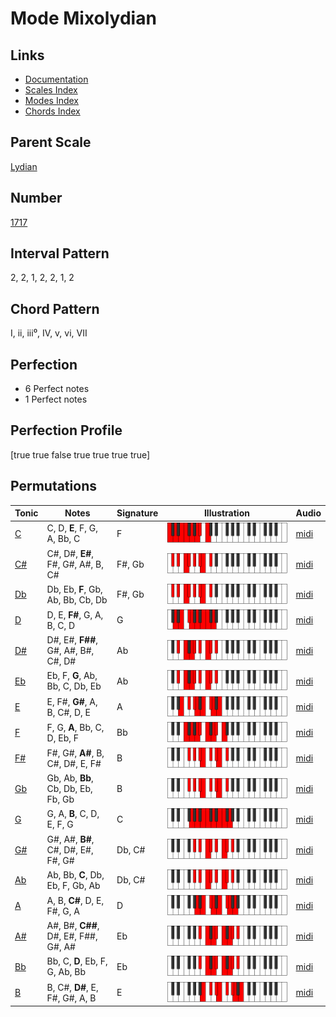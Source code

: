 # Mode Mixolydian

## Links

- [Documentation](README.md)
- [Scales Index](Scales.md)
- [Modes Index](Modes.md)
- [Chords Index](Chords.md)

## Parent Scale

[Lydian](ScaleLydian.md)

## Number

[1717](https://ianring.com/musictheory/scales/1717)

## Interval Pattern

2, 2, 1, 2, 2, 1, 2

## Chord Pattern

I, ii, iii⁰, IV, v, vi, VII

## Perfection

- 6 Perfect notes
- 1 Perfect notes

## Perfection Profile

[true true false true true true true]

## Permutations

| Tonic | Notes | Signature | Illustration | Audio |
|-------|-------|-----------|--------------|-------|
| [C](ModeCNaturalMixolydian.md) | C, D, **E**, F, G, A, Bb, C | F | ![CNaturalMixolydian](ModeCNaturalMixolydian.png) | [midi](https://github.com/edipermadi/music/blob/main/docs/ModeCNaturalMixolydian.mid?raw=true) |
| [C#](ModeCSharpMixolydian.md) | C#, D#, **E#**, F#, G#, A#, B, C# | F#, Gb | ![CSharpMixolydian](ModeCSharpMixolydian.png) | [midi](https://github.com/edipermadi/music/blob/main/docs/ModeCSharpMixolydian.mid?raw=true) |
| [Db](ModeDFlatMixolydian.md) | Db, Eb, **F**, Gb, Ab, Bb, Cb, Db | F#, Gb | ![DFlatMixolydian](ModeDFlatMixolydian.png) | [midi](https://github.com/edipermadi/music/blob/main/docs/ModeDFlatMixolydian.mid?raw=true) |
| [D](ModeDNaturalMixolydian.md) | D, E, **F#**, G, A, B, C, D | G | ![DNaturalMixolydian](ModeDNaturalMixolydian.png) | [midi](https://github.com/edipermadi/music/blob/main/docs/ModeDNaturalMixolydian.mid?raw=true) |
| [D#](ModeDSharpMixolydian.md) | D#, E#, **F##**, G#, A#, B#, C#, D# | Ab | ![DSharpMixolydian](ModeDSharpMixolydian.png) | [midi](https://github.com/edipermadi/music/blob/main/docs/ModeDSharpMixolydian.mid?raw=true) |
| [Eb](ModeEFlatMixolydian.md) | Eb, F, **G**, Ab, Bb, C, Db, Eb | Ab | ![EFlatMixolydian](ModeEFlatMixolydian.png) | [midi](https://github.com/edipermadi/music/blob/main/docs/ModeEFlatMixolydian.mid?raw=true) |
| [E](ModeENaturalMixolydian.md) | E, F#, **G#**, A, B, C#, D, E | A | ![ENaturalMixolydian](ModeENaturalMixolydian.png) | [midi](https://github.com/edipermadi/music/blob/main/docs/ModeENaturalMixolydian.mid?raw=true) |
| [F](ModeFNaturalMixolydian.md) | F, G, **A**, Bb, C, D, Eb, F | Bb | ![FNaturalMixolydian](ModeFNaturalMixolydian.png) | [midi](https://github.com/edipermadi/music/blob/main/docs/ModeFNaturalMixolydian.mid?raw=true) |
| [F#](ModeFSharpMixolydian.md) | F#, G#, **A#**, B, C#, D#, E, F# | B | ![FSharpMixolydian](ModeFSharpMixolydian.png) | [midi](https://github.com/edipermadi/music/blob/main/docs/ModeFSharpMixolydian.mid?raw=true) |
| [Gb](ModeGFlatMixolydian.md) | Gb, Ab, **Bb**, Cb, Db, Eb, Fb, Gb | B | ![GFlatMixolydian](ModeGFlatMixolydian.png) | [midi](https://github.com/edipermadi/music/blob/main/docs/ModeGFlatMixolydian.mid?raw=true) |
| [G](ModeGNaturalMixolydian.md) | G, A, **B**, C, D, E, F, G | C | ![GNaturalMixolydian](ModeGNaturalMixolydian.png) | [midi](https://github.com/edipermadi/music/blob/main/docs/ModeGNaturalMixolydian.mid?raw=true) |
| [G#](ModeGSharpMixolydian.md) | G#, A#, **B#**, C#, D#, E#, F#, G# | Db, C# | ![GSharpMixolydian](ModeGSharpMixolydian.png) | [midi](https://github.com/edipermadi/music/blob/main/docs/ModeGSharpMixolydian.mid?raw=true) |
| [Ab](ModeAFlatMixolydian.md) | Ab, Bb, **C**, Db, Eb, F, Gb, Ab | Db, C# | ![AFlatMixolydian](ModeAFlatMixolydian.png) | [midi](https://github.com/edipermadi/music/blob/main/docs/ModeAFlatMixolydian.mid?raw=true) |
| [A](ModeANaturalMixolydian.md) | A, B, **C#**, D, E, F#, G, A | D | ![ANaturalMixolydian](ModeANaturalMixolydian.png) | [midi](https://github.com/edipermadi/music/blob/main/docs/ModeANaturalMixolydian.mid?raw=true) |
| [A#](ModeASharpMixolydian.md) | A#, B#, **C##**, D#, E#, F##, G#, A# | Eb | ![ASharpMixolydian](ModeASharpMixolydian.png) | [midi](https://github.com/edipermadi/music/blob/main/docs/ModeASharpMixolydian.mid?raw=true) |
| [Bb](ModeBFlatMixolydian.md) | Bb, C, **D**, Eb, F, G, Ab, Bb | Eb | ![BFlatMixolydian](ModeBFlatMixolydian.png) | [midi](https://github.com/edipermadi/music/blob/main/docs/ModeBFlatMixolydian.mid?raw=true) |
| [B](ModeBNaturalMixolydian.md) | B, C#, **D#**, E, F#, G#, A, B | E | ![BNaturalMixolydian](ModeBNaturalMixolydian.png) | [midi](https://github.com/edipermadi/music/blob/main/docs/ModeBNaturalMixolydian.mid?raw=true) |
